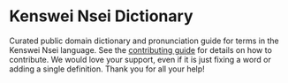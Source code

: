 
# Kenswei Nsei Dictionary

Curated public domain dictionary and pronunciation guide for terms in the Kenswei Nsei language. See the [contributing guide](https://github.com/drumworkteam/term/blob/make/.github/contributing.md) for details on how to contribute. We would love your support, even if it is just fixing a word or adding a single definition. Thank you for all your help!